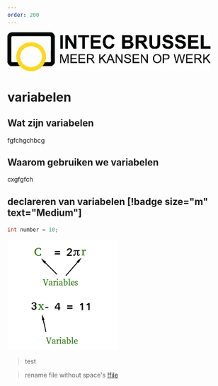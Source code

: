 ```yaml
---
order: 200
---
```

![](/resources/intecbrussel.png)

# variabelen
## Wat zijn variabelen
fgfchgchbcg
## Waarom gebruiken we variabelen
cxgfgfch
## declareren van variabelen [!badge size="m" text="Medium"]
```java
int number = 10;
```

![variable](src/variable.jpg)

> test

> rename file without space's
[!file](variables.pdf)